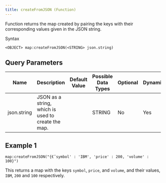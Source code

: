 ```yaml
---
title: createFromJSON (Function)
---
```


Function returns the map created by pairing the keys with their corresponding values given in the JSON string.

Syntax

    <OBJECT> map:createFromJSON(<STRING> json.string)

## Query Parameters

| Name        | Description                                        | Default Value | Possible Data Types | Optional | Dynamic |
|-------------|----------------------------------------------------|---------------|---------------------|----------|---------|
| json.string | JSON as a string, which is used to create the map. |               | STRING              | No       | Yes     |

## Example 1

    map:createFromJSON("{€˜symbol' : 'IBM', 'price' : 200, 'volume' : 100}")

This returns a map with the keys `symbol`, `price`, and `volume`, and their values, `IBM`, `200` and `100` respectively.
